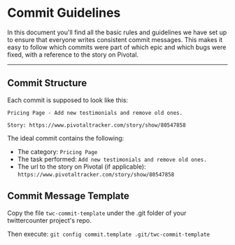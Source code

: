# Commit Guidelines #

In this document you'll find all the basic rules and guidelines we have set up to ensure that everyone writes consistent commit messages. This makes it easy to follow which commits were part of which epic and which bugs were fixed, with a reference to the story on Pivotal.

* * *

## Commit Structure ##

Each commit is supposed to look like this:

```
Pricing Page - Add new testimonials and remove old ones.

Story: https://www.pivotaltracker.com/story/show/80547858
```

The ideal commit contains the following:
- The category: `Pricing Page`
- The task performed: `Add new testimonials and remove old ones.`
- The url to the story on Pivotal (if applicable): `https://www.pivotaltracker.com/story/show/80547858`

## Commit Message Template ##

Copy the file ```twc-commit-template``` under the .git folder of your twittercounter project's repo.

Then execute: ```git config commit.template .git/twc-commit-template```
